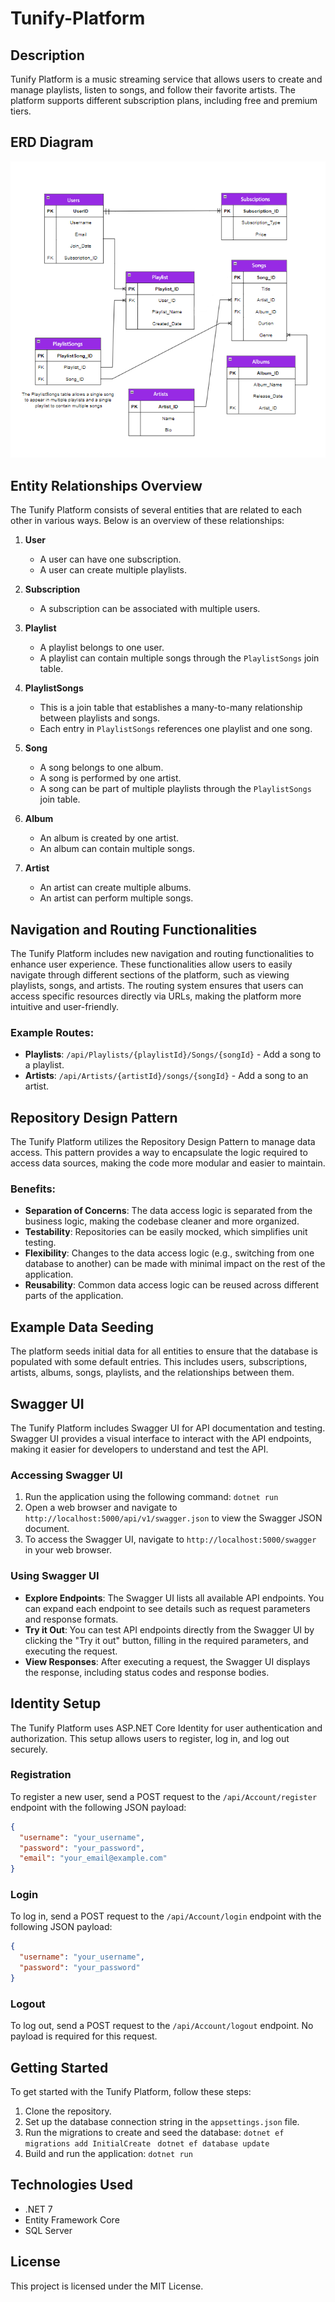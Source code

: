 # Tunify-Platform

## Description
Tunify Platform is a music streaming service that allows users to create and manage playlists, listen to songs, and follow their favorite artists. The platform supports different subscription plans, including free and premium tiers.

## ERD Diagram
![Tunify ERD Diagram](Tunify.png)

## Entity Relationships Overview
The Tunify Platform consists of several entities that are related to each other in various ways. Below is an overview of these relationships:

1. **User**
   - A user can have one subscription.
   - A user can create multiple playlists.

2. **Subscription**
   - A subscription can be associated with multiple users.

3. **Playlist**
   - A playlist belongs to one user.
   - A playlist can contain multiple songs through the `PlaylistSongs` join table.

4. **PlaylistSongs**
   - This is a join table that establishes a many-to-many relationship between playlists and songs.
   - Each entry in `PlaylistSongs` references one playlist and one song.

5. **Song**
   - A song belongs to one album.
   - A song is performed by one artist.
   - A song can be part of multiple playlists through the `PlaylistSongs` join table.

6. **Album**
   - An album is created by one artist.
   - An album can contain multiple songs.

7. **Artist**
   - An artist can create multiple albums.
   - An artist can perform multiple songs.

## Navigation and Routing Functionalities
The Tunify Platform includes new navigation and routing functionalities to enhance user experience. These functionalities allow users to easily navigate through different sections of the platform, such as viewing playlists, songs, and artists. The routing system ensures that users can access specific resources directly via URLs, making the platform more intuitive and user-friendly.

### Example Routes:
- **Playlists**: `/api/Playlists/{playlistId}/Songs/{songId}` - Add a song to a playlist.
- **Artists**: `/api/Artists/{artistId}/songs/{songId}` - Add a song to an artist.

## Repository Design Pattern
The Tunify Platform utilizes the Repository Design Pattern to manage data access. This pattern provides a way to encapsulate the logic required to access data sources, making the code more modular and easier to maintain.

### Benefits:
- **Separation of Concerns**: The data access logic is separated from the business logic, making the codebase cleaner and more organized.
- **Testability**: Repositories can be easily mocked, which simplifies unit testing.
- **Flexibility**: Changes to the data access logic (e.g., switching from one database to another) can be made with minimal impact on the rest of the application.
- **Reusability**: Common data access logic can be reused across different parts of the application.

## Example Data Seeding
The platform seeds initial data for all entities to ensure that the database is populated with some default entries. This includes users, subscriptions, artists, albums, songs, playlists, and the relationships between them.

## Swagger UI
The Tunify Platform includes Swagger UI for API documentation and testing. Swagger UI provides a visual interface to interact with the API endpoints, making it easier for developers to understand and test the API.

### Accessing Swagger UI
1. Run the application using the following command: ```dotnet run```
2. Open a web browser and navigate to `http://localhost:5000/api/v1/swagger.json` to view the Swagger JSON document.
3. To access the Swagger UI, navigate to `http://localhost:5000/swagger` in your web browser.

### Using Swagger UI
- **Explore Endpoints**: The Swagger UI lists all available API endpoints. You can expand each endpoint to see details such as request parameters and response formats.
- **Try it Out**: You can test API endpoints directly from the Swagger UI by clicking the "Try it out" button, filling in the required parameters, and executing the request.
- **View Responses**: After executing a request, the Swagger UI displays the response, including status codes and response bodies.

## Identity Setup
The Tunify Platform uses ASP.NET Core Identity for user authentication and authorization. This setup allows users to register, log in, and log out securely.

### Registration
To register a new user, send a POST request to the `/api/Account/register` endpoint with the following JSON payload:
```JSON
{
  "username": "your_username",
  "password": "your_password",
  "email": "your_email@example.com"
}
```

### Login
To log in, send a POST request to the `/api/Account/login` endpoint with the following JSON payload:
```JSON
{
  "username": "your_username",
  "password": "your_password"
}
```

### Logout
To log out, send a POST request to the `/api/Account/logout` endpoint. No payload is required for this request.

## Getting Started
To get started with the Tunify Platform, follow these steps:

1. Clone the repository.
2. Set up the database connection string in the `appsettings.json` file.
3. Run the migrations to create and seed the database:
   ```dotnet ef migrations add InitialCreate``` ``` dotnet ef database update```
4. Build and run the application:
   ```dotnet run```


## Technologies Used
- .NET 7
- Entity Framework Core
- SQL Server

## License
This project is licensed under the MIT License.
